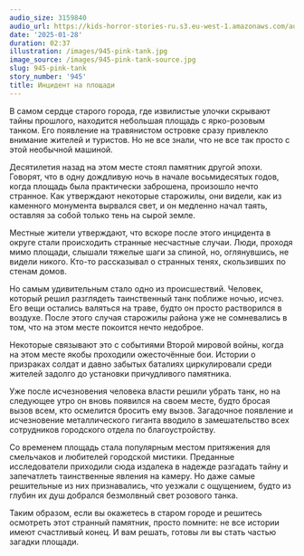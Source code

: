 ```yaml
---
audio_size: 3159840
audio_url: https://kids-horror-stories-ru.s3.eu-west-1.amazonaws.com/audio/945-pink-tank.mp3
date: '2025-01-28'
duration: 02:37
illustration: /images/945-pink-tank.jpg
image_source: /images/945-pink-tank-source.jpg
slug: 945-pink-tank
story_number: '945'
title: Инцидент на площади
---
```


В самом сердце старого города, где извилистые улочки скрывают тайны прошлого, находится небольшая площадь с ярко-розовым танком. Его появление на травянистом островке сразу привлекло внимание жителей и туристов. Но не все знали, что не все так просто с этой необычной машиной.

Десятилетия назад на этом месте стоял памятник другой эпохи. Говорят, что в одну дождливую ночь в начале восьмидесятых годов, когда площадь была практически заброшена, произошло нечто странное. Как утверждают некоторые старожилы, они видели, как из каменного монумента вырвался свет, и он медленно начал таять, оставляя за собой только тень на сырой земле.

Местные жители утверждают, что вскоре после этого инцидента в округе стали происходить странные несчастные случаи. Люди, проходя мимо площади, слышали тяжелые шаги за спиной, но, оглянувшись, не видели никого. Кто-то рассказывал о странных тенях, скользивших по стенам домов.

Но самым удивительным стало одно из происшествий. Человек, который решил разглядеть таинственный танк поближе ночью, исчез. Его вещи остались валяться на траве, будто он просто растворился в воздухе. После этого случая старожилы района уже не сомневались в том, что на этом месте покоится нечто недоброе.

Некоторые связывают это с событиями Второй мировой войны, когда на этом месте якобы проходили ожесточённые бои. Истории о призраках солдат и давно забытых баталиях циркулировали среди жителей задолго до установки причудливого памятника.

Уже после исчезновения человека власти решили убрать танк, но на следующее утро он вновь появился на своем месте, будто бросая вызов всем, кто осмелится бросить ему вызов. Загадочное появление и исчезновение металлического гиганта вводило в замешательство всех сотрудников городского отдела по благоустройству.

Со временем площадь стала популярным местом притяжения для смельчаков и любителей городской мистики. Преданные исследователи приходили сюда издалека в надежде разгадать тайну и запечатлеть таинственные явления на камеру. Но даже самые решительные из них признавались, что уезжали с ощущением, будто из глубин их душ добрался безмолвный свет розового танка.

Таким образом, если вы окажетесь в старом городе и решитесь осмотреть этот странный памятник, просто помните: не все истории имеют счастливый конец. И вам решать, готовы ли вы стать частью загадки площади.